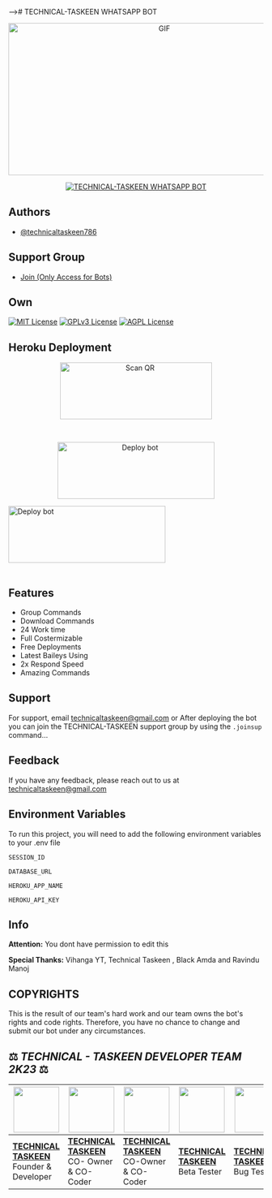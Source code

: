 
--># TECHNICAL-TASKEEN WHATSAPP BOT

<p align = center>   <img src="https://telegra.ph/file/0df571fc27016d768acd2.jpg" alt="GIF" width="600" height="300"/> </p>

<p align  = center> <a href="#"><img title="TECHNICAL-TASKEEN WHATSAPP BOT" src="https://img.shields.io/badge/TECHNICAL TASKEEN WhatsApp Bot-green?colorA=%23ff0000&colorB=%23017e40&style=for-the-badge"></a> </p>


## Authors

- [@technicaltaskeen786](https://t.me/technicaltaskeen)

## Support Group

- [Join (Only Access for Bots) ](https://chat.whatsapp.com/LtQfPse7NtQAgTd0NonWfd)

## Own

[![MIT License](https://img.shields.io/badge/License-MIT-green.svg)](https://choosealicense.com/licenses/mit/)
[![GPLv3 License](https://img.shields.io/badge/License-GPL%20v3-yellow.svg)](https://opensource.org/licenses/)
[![AGPL License](https://img.shields.io/badge/license-AGPL-blue.svg)](http://www.gnu.org/licenses/agpl-3.0)


## Heroku Deployment

<p align = center > <a href="https://gpt-qr-code.onrender.com/cyber-x"><img align="center" src="https://i.imgur.com/dzPTA6u.png" alt="Scan QR" height="112" width="300" /></a> </p> <br>
<p align = center > <a href="https://heroku.com/deploy?template=https://github.com/Taskeenbaloch/TaskeenBaloch" target="blank"><img align="center" src="https://i.imgur.com/6rs61MY.png" alt="Deploy bot" height="112" width="310" /></a> </p>
<a href="https://heroku-deploy" target="blank"><img align="center" src="https://i.imgur.com/6rs61MY.png" alt="Deploy bot" height="112" width="310" /></a>
  <div>
<br>



## Features

- Group Commands
- Download Commands
- 24 Work time
- Full Costermizable
- Free Deployments
- Latest Baileys Using
- 2x Respond Speed
- Amazing Commands


## Support

For support, email technicaltaskeen@gmail.com or After deploying the bot you can join the TECHNICAL-TASKEEN support group by using the `.joinsup` command…


## Feedback

If you have any feedback, please reach out to us at technicaltaskeen@gmail.com


## Environment Variables

To run this project, you will need to add the following environment variables to your .env file

`SESSION_ID`

`DATABASE_URL`

`HEROKU_APP_NAME`

`HEROKU_API_KEY`






## Info

**Attention:** You dont have permission to edit this

**Special Thanks:** Vihanga YT, Technical Taskeen , Black Amda and Ravindu Manoj 

## COPYRIGHTS 

This is the result of our team's hard work and our team owns the bot's rights and code rights. Therefore, you have no chance to change and submit our bot under any circumstances.


## ⚖️  *TECHNICAL - TASKEEN DEVELOPER TEAM* *2K23*  ⚖️

| <a href="https://github.com/Taskeenbaloch/TaskeenBaloch"><img src="https://telegra.ph/file/0df571fc27016d768acd2.jpg" width=90 height=90></a> | <a href="https://github.com/Taskeenbaloch/TaskeenBaloch"><img src="https://telegra.ph/file/0df571fc27016d768acd2.jpg" width=90 height=90></a> | <a href="https://github.com/Taskeenbaloch/TaskeenBaloch"><img src="https://telegra.ph/file/0df571fc27016d768acd2.jpg" width=90 height=90></a> | <a href="https://github.com/Taskeenbaloch/TaskeenBaloch"><img src="https://telegra.ph/file/0df571fc27016d768acd2.jpg" width=90 height=90></a> | <a href="https://github.com/Taskeenbaloch/TaskeenBaloch"><img src="https://telegra.ph/file/0df571fc27016d768acd2.jpg" width=90 height=90></a> | <a href="https://github.com/Taskeenbaloch/TaskeenBaloch"><img src="https://telegra.ph/file/0df571fc27016d768acd2.jpg" width=90 height=90></a> |
|---|---|---|---|---|---|
| **[TECHNICAL TASKEEN](https://github.com/Taskeenbaloch/TaskeenBaloch/)**</br>Founder & Developer</br> | **[TECHNICAL TASKEEN](https://github.com/Taskeenbaloch/TaskeenBaloch)**</br>CO- Owner & CO-Coder</br> | **[TECHNICAL TASKEEN](https://github.com/Taskeenbaloch/TaskeenBaloch)**</br> CO-Owner & CO-Coder</br> | **[TECHNICAL TASKEEN](https://github.com/Taskeenbaloch/TaskeenBaloch)**</br> Beta Tester | **[TECHNICAL TASKEEN](https://github.com/Taskeenbaloch/TaskeenBaloch)**</br> Bug Tester | **[TECHNICAL TASKEEN](https://github.com/Taskeenbaloch/TaskeenBaloch)**</br> Bug Tester |


